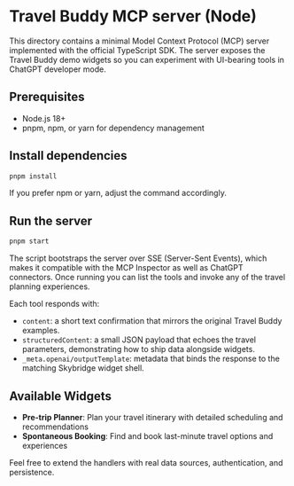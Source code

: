 # Travel Buddy MCP server (Node)

This directory contains a minimal Model Context Protocol (MCP) server implemented with the official TypeScript SDK. The server exposes the Travel Buddy demo widgets so you can experiment with UI-bearing tools in ChatGPT developer mode.

## Prerequisites

- Node.js 18+
- pnpm, npm, or yarn for dependency management

## Install dependencies

```bash
pnpm install
```

If you prefer npm or yarn, adjust the command accordingly.

## Run the server

```bash
pnpm start
```

The script bootstraps the server over SSE (Server-Sent Events), which makes it compatible with the MCP Inspector as well as ChatGPT connectors. Once running you can list the tools and invoke any of the travel planning experiences.

Each tool responds with:

- `content`: a short text confirmation that mirrors the original Travel Buddy examples.
- `structuredContent`: a small JSON payload that echoes the travel parameters, demonstrating how to ship data alongside widgets.
- `_meta.openai/outputTemplate`: metadata that binds the response to the matching Skybridge widget shell.

## Available Widgets

- **Pre-trip Planner**: Plan your travel itinerary with detailed scheduling and recommendations
- **Spontaneous Booking**: Find and book last-minute travel options and experiences

Feel free to extend the handlers with real data sources, authentication, and persistence.
